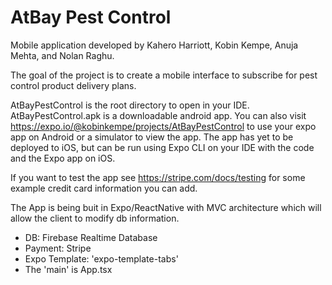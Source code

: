 # AtBay Pest Control

Mobile application developed by Kahero Harriott, Kobin Kempe, Anuja Mehta, and Nolan Raghu.

The goal of the project is to create a mobile interface to subscribe for pest control product delivery plans. 

AtBayPestControl is the root directory to open in your IDE. AtBayPestControl.apk is a downloadable android app. You can also visit https://expo.io/@kobinkempe/projects/AtBayPestControl to use your expo app on Android or a simulator to view the app. The app has yet to be deployed to iOS, but can be run using Expo CLI on your IDE with the code and the Expo app on iOS. 

If you want to test the app see https://stripe.com/docs/testing for some example credit card information you can add.

The App is being buit in Expo/ReactNative with MVC architecture which will allow the client to modify db information. 

* DB: Firebase Realtime Database
* Payment: Stripe
* Expo Template: 'expo-template-tabs'
* The 'main' is App.tsx
